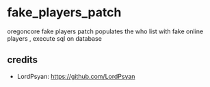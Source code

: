 # fake_players_patch
oregoncore fake players patch
populates the who list with fake online players , execute sql on database
## credits
- LordPsyan: https://github.com/LordPsyan
